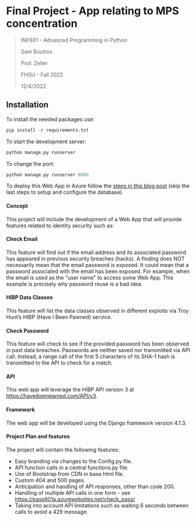 # Final Project - App relating to MPS concentration
>INF601 - Advanced Programming in Python
> 
>Sam Boutros
> 
> Prof. Zeller
> 
>FHSU - Fall 2022
>
>12/4/2022
>

## Installation

To install the needed packages use:
```python
pip install -r requirements.txt
```
To start the development server:
```python
python manage.py runserver
```
To change the port:
```python 
python manage.py runserver 8080
```
To deploy this Web App in Azure follow the [steps in this blog post](https://superwidgets.wordpress.com/2022/12/04/deploy-django-web-app-that-uses-sqlite-to-azure/) (skip the last steps to setup and configure the database).


#### Concept

This project will include the development of a Web App that will provide features related to identity security such as:

#### Check Email

This feature will find out if the email address and its associated password has appeared in previous security breaches (hacks). A finding does NOT necessarily mean that the email password is exposed. It could mean that a password associated with the email has been exposed. For example, when the email is used as the "user name" to access some Web App. This example is precisely why password reuse is a bad idea.

#### HIBP Data Classes

This feature will list the data classes observed in different exploits via Troy Hunt’s HIBP (Have I Been Pawned) service. 

#### Check Password

This feature will check to see if the provided password has been observed in past data breaches. Passwords are neither saved nor transmitted via API call. Instead, a range call of the first 5 characters of its SHA-1 hash is transmitted to the API to check for a match.

#### API

This web app will leverage the HIBP API version 3 at https://haveibeenpwned.com/API/v3.

#### Framework

The web app will be developed using the Django framework version 4.1.3.

#### Project Plan and features

The project will contain the following features:
* Easy branding via changes to the Config.py file. 
* API function calls in a central functions.py file.
* Use of Bootstrap from CDN in base.html file.
* Custom 404 and 500 pages.
* Anticipation and handling of API responses, other than code 200.
* Handling of multiple API calls in one form - see https://pass601a.azurewebsites.net/check_pass/
* Taking into account API limitations such as waiting 6 seconds between calls to avoid a 429 message. 








